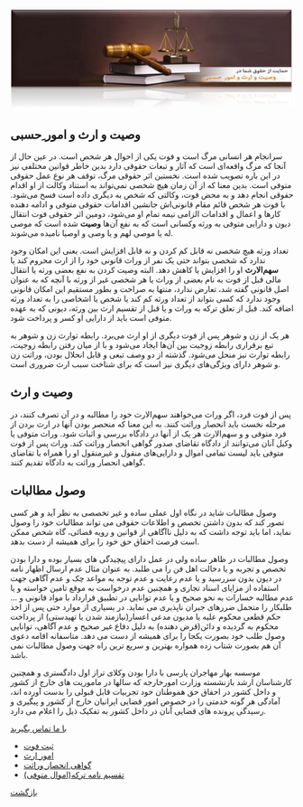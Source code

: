 ![court](/images/court.png)

## وصیت و ارث و امور ِحسبی
سرانجام هر انسانی مرگ است و فوت یکی از احوال هر شخص است. در عین حال از آنجا که مرگ واقعه‌ای است که آثار و تبعات حقوقی دارد بدین خاطر قوانین مختلفی نیز در این باره تصویب شده است. نخستین اثر حقوقی مرگ، توقف هر نوع عمل حقوقی متوفی است. بدین معنا که از آن زمان هیچ شخصی نمی‌تواند به استناد وکالت از او اقدام حقوقی انجام دهد و به محض فوت، وکالتی که شخص به دیگری داده است فسخ می‌شود. با فوت هر شخص قائم مقام قانونی‌اش جانشین اقدامات حقوقی متوفی و ادامه دهنده کارها و اعمال و اقدامات الزامی نیمه تمام او می‌شود، دومین اثر حقوقی فوت انتقال دیون و دارایی متوفی به ورثه وکسانی است که به نفع آن‌ها __وصیت__ شده است که موصی له یا موصی لهم و یا وصی و اوصیا نامیده می‌شوند.

تعداد ورثه هیچ شخصی نه قابل کم کردن و نه قابل افزایش است. یعنی این امکان وجود ندارد که شخصی بتواند حتی یک نفر از وراث قانونی خود را از ارث محروم کند یا **سهم‌الارث** او را افزایش یا کاهش دهد. البته وصیت کردن به نفع بعضی ورثه یا انتقال مالی قبل از فوت به نام بعضی از وراث یا هر شخصی غیر از ورثه با آنچه که به عنوان اصل قانونی گفته شد، تعارض ندارد، منتها به صراحت و بطور مستقیم این امکان قانونی وجود ندارد که کسی بتواند از تعداد ورثه کم کند یا شخص یا اشخاصی را به تعداد ورثه اضافه کند.
قبل از تعلق ترکه به وراث و یا قبل از تقسیم ارث بین ورثه، دیونی که به عهده متوفی است باید از دارایی او کسر و پرداخت شود.

هر یک از زن و شوهر پس از فوت دیگری از او ارث می‌برد. رابطه توارث زن و شوهر به تبع برقراری رابطه زوجیت بین آن‌ها ایجاد می‌شود و با از میان رفتن رابطه زوجیت، رابطه توارث نیز منحل می‌شود. گذشته از دو وصف تبعی و قابل انحلال بودن، وراثت زن و شوهر دارای ویژگی‌های دیگری نیز است که برای شناخت سبب ارث ضروری است.

## وصیت و ارث

پس از فوت فرد، اگر وراث می‌خواهند سهم‌الارث خود را مطالبه و در آن تصرف کنند، در مرحله نخست باید انحصار وراثت کنند. به این معنا که منحصر بودن آنها در ارث بردن از فرد متوفی و و سهم‌الارث هر یک از آنها در دادگاه بررسی و اثبات شود. وراث متوفی یا وکیل آنان می‌توانند از دادگاه تقاضای صدور گواهی انحصار وراثت کند. وراث پس از فوت متوفی باید لیست تمامی اموال و دارایی‌های منقول و غیرمنقول او را همراه با تقاضای گواهی انحصار وراثت به دادگاه تقدیم کنند.

## وصول مطالبات
وصول مطالبات شاید در نگاه اول عملی ساده و غیر تخصصی به نظر آید و هر کسی تصور کند که بدون داشتن تخصص و اطلاعات حقوقی می تواند مطالبات خود را وصول نماید، اما باید توجه داشت که به دلیل ناآگاهی از قوانین و رویه قضائی، گاه شخص ممکن است فرصت احقاق حق خود را برای همیشه از دست بدهد.

وصول مطالبات در ظاهر ساده ولی در عمل دارای پیچیدگی های بسیار بوده و دارا بودن تخصص و تجربه و یا دخالت اهل فن را می طلبد. به عنوان مثال عدم ارسال اظهار نامه در دیون بدون سررسید و یا عدم رعایت و عدم توجه به مواعد چک و عدم آگاهی جهت استفاده از مزایای اسناد تجاری و همچنین عدم درخواست به موقع تامین خواسته و یا عدم مطالبه خسارات به نحو صحیح و یا عدم توانایی در تطبیق قرارداد با مواد قانونی و … طلبکار را متحمل ضررهای جبران ناپذیری می نماید. در بسیاری از موارد حتی پس از اخذ حکم قطعی محکوم علیه یا مدیون مدعی اعسار(نیازمند شدن یا تهیدستی) از پرداخت محکوم به گردیده و دائن(قرض دهنده) به دلیل دفاع غیر صحیح و عدم آگاهی، توانایی وصول طلب خود بصورت یکجا را برای همیشه از دست می دهد. متاسفانه اقامه دعوی آن هم بصورت شتاب زده همواره بهترین و سریع ترین راه جهت وصول مطالبات نمی باشد.

موسسه بهار مهاجران پارسی با دارا بودن وکلای تراز اول دادگستری و همچنین کارشناسان ارشد بازنشسته وزارت امورخارجه که سالها در ماموریت های خارج از کشور و داخل کشور در احقاق حق هموطنان خود تجربیات قابل قبولی را بدست آورده اند، آمادگی هر گونه خدمتی را در خصوص امور قضایی ایرانیان خارج از کشور و پیگیری و رسیدگی پرونده های قضایی آنان در داخل کشور به تفکیک ذیل را اعلام می دارد.

[با ما تماس بگیرید](#sect5)

<ul class="simple-menu">
	<li><a href="page.php?id=fot">ثبت فوت</a></li>
	<li><a href="page.php?id=ers2">امور ارث</a></li>
	<li><a href="page.php?id=govahi_enhesar">گواهی انحصار وراثت</a></li>
	<li><a href="page.php?id=taqsim_tarkeh">تقسیم نامه ترکه(اموال متوفی)</a></li>
</ul>

[بازگشت](.)